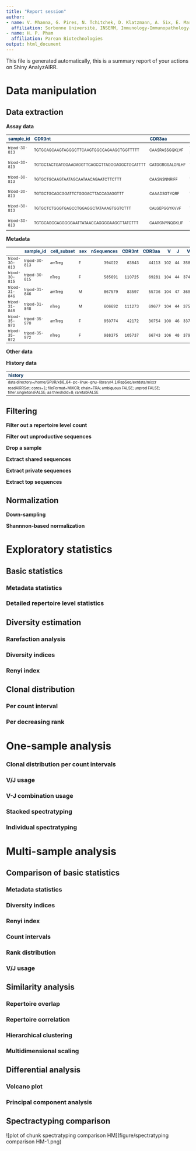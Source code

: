 ```yaml
---
title: "Report session"
author:
- name: V. Mhanna, G. Pires, N. Tchitchek, D. Klatzmann, A. Six, E. Mariotti-Ferrandiz
  affiliation: Sorbonne Université, INSERM, Immunology-Immunopathology-Immunotherapy (i3), Paris, France
- name: H. P. Pham
  affiliation: Parean Biotechnologies
output: html_document
---
```




This file is generated automatically, this is a summary report of your actions on Shiny AnalyzAIRR.

# Data manipulation
## Data extraction

**Assay data**
<table class="table" style="font-size: 10px; width: auto !important; ">
 <thead>
  <tr>
   <th style="text-align:left;color: #022f5a !important;font-size: 12px;"> sample_id </th>
   <th style="text-align:left;color: #022f5a !important;font-size: 12px;"> CDR3nt </th>
   <th style="text-align:left;color: #022f5a !important;font-size: 12px;"> CDR3aa </th>
   <th style="text-align:left;color: #022f5a !important;font-size: 12px;"> V </th>
   <th style="text-align:left;color: #022f5a !important;font-size: 12px;"> J </th>
   <th style="text-align:left;color: #022f5a !important;font-size: 12px;"> VJ </th>
   <th style="text-align:left;color: #022f5a !important;font-size: 12px;"> clone </th>
   <th style="text-align:left;color: #022f5a !important;font-size: 12px;"> clonotype </th>
   <th style="text-align:right;color: #022f5a !important;font-size: 12px;"> count </th>
  </tr>
 </thead>
<tbody>
  <tr>
   <td style="text-align:left;"> tripod-30-813 </td>
   <td style="text-align:left;"> TGTGCAGCAAGTAGGGCTTCAAGTGGCCAGAAGCTGGTTTTT </td>
   <td style="text-align:left;"> CAASRASSGQKLVF </td>
   <td style="text-align:left;"> TRAV14N-3 </td>
   <td style="text-align:left;"> TRAJ16 </td>
   <td style="text-align:left;"> TRAV14N-3 TRAJ16 </td>
   <td style="text-align:left;"> TRAV14N-3 CAASRASSGQKLVF TRAJ16 </td>
   <td style="text-align:left;"> TGTGCAGCAAGTAGGGCTTCAAGTGGCCAGAAGCTGGTTTTT TRAV14N-3 CAASRASSGQKLVF TRAJ16 </td>
   <td style="text-align:right;"> 2002 </td>
  </tr>
  <tr>
   <td style="text-align:left;"> tripod-30-813 </td>
   <td style="text-align:left;"> TGTGCTACTGATGGAAGAGGTTCAGCCTTAGGGAGGCTGCATTTT </td>
   <td style="text-align:left;"> CATDGRGSALGRLHF </td>
   <td style="text-align:left;"> TRAV8-1 </td>
   <td style="text-align:left;"> TRAJ18 </td>
   <td style="text-align:left;"> TRAV8-1 TRAJ18 </td>
   <td style="text-align:left;"> TRAV8-1 CATDGRGSALGRLHF TRAJ18 </td>
   <td style="text-align:left;"> TGTGCTACTGATGGAAGAGGTTCAGCCTTAGGGAGGCTGCATTTT TRAV8-1 CATDGRGSALGRLHF TRAJ18 </td>
   <td style="text-align:right;"> 1619 </td>
  </tr>
  <tr>
   <td style="text-align:left;"> tripod-30-813 </td>
   <td style="text-align:left;"> TGTGCTGCAAGTAATAGCAATAACAGAATCTTCTTT </td>
   <td style="text-align:left;"> CAASNSNNRIFF </td>
   <td style="text-align:left;"> TRAV5-4 </td>
   <td style="text-align:left;"> TRAJ31 </td>
   <td style="text-align:left;"> TRAV5-4 TRAJ31 </td>
   <td style="text-align:left;"> TRAV5-4 CAASNSNNRIFF TRAJ31 </td>
   <td style="text-align:left;"> TGTGCTGCAAGTAATAGCAATAACAGAATCTTCTTT TRAV5-4 CAASNSNNRIFF TRAJ31 </td>
   <td style="text-align:right;"> 1446 </td>
  </tr>
  <tr>
   <td style="text-align:left;"> tripod-30-813 </td>
   <td style="text-align:left;"> TGTGCTGCAGCGGATTCTGGGACTTACCAGAGGTTT </td>
   <td style="text-align:left;"> CAAADSGTYQRF </td>
   <td style="text-align:left;"> TRAV5D-4 </td>
   <td style="text-align:left;"> TRAJ13 </td>
   <td style="text-align:left;"> TRAV5D-4 TRAJ13 </td>
   <td style="text-align:left;"> TRAV5D-4 CAAADSGTYQRF TRAJ13 </td>
   <td style="text-align:left;"> TGTGCTGCAGCGGATTCTGGGACTTACCAGAGGTTT TRAV5D-4 CAAADSGTYQRF TRAJ13 </td>
   <td style="text-align:right;"> 903 </td>
  </tr>
  <tr>
   <td style="text-align:left;"> tripod-30-813 </td>
   <td style="text-align:left;"> TGTGCTCTGGGTGAGCCTGGAGGCTATAAAGTGGTCTTT </td>
   <td style="text-align:left;"> CALGEPGGYKVVF </td>
   <td style="text-align:left;"> TRAV6-6 </td>
   <td style="text-align:left;"> TRAJ12 </td>
   <td style="text-align:left;"> TRAV6-6 TRAJ12 </td>
   <td style="text-align:left;"> TRAV6-6 CALGEPGGYKVVF TRAJ12 </td>
   <td style="text-align:left;"> TGTGCTCTGGGTGAGCCTGGAGGCTATAAAGTGGTCTTT TRAV6-6 CALGEPGGYKVVF TRAJ12 </td>
   <td style="text-align:right;"> 839 </td>
  </tr>
  <tr>
   <td style="text-align:left;"> tripod-30-813 </td>
   <td style="text-align:left;"> TGTGCAGCCAGGGGGAATTATAACCAGGGGAAGCTTATCTTT </td>
   <td style="text-align:left;"> CAARGNYNQGKLIF </td>
   <td style="text-align:left;"> TRAV7-2 </td>
   <td style="text-align:left;"> TRAJ23 </td>
   <td style="text-align:left;"> TRAV7-2 TRAJ23 </td>
   <td style="text-align:left;"> TRAV7-2 CAARGNYNQGKLIF TRAJ23 </td>
   <td style="text-align:left;"> TGTGCAGCCAGGGGGAATTATAACCAGGGGAAGCTTATCTTT TRAV7-2 CAARGNYNQGKLIF TRAJ23 </td>
   <td style="text-align:right;"> 788 </td>
  </tr>
</tbody>
</table>

**Metadata**
<table class="table" style="font-size: 10px; width: auto !important; ">
 <thead>
  <tr>
   <th style="text-align:left;color: #022f5a !important;font-size: 12px;">   </th>
   <th style="text-align:left;color: #022f5a !important;font-size: 12px;"> sample_id </th>
   <th style="text-align:left;color: #022f5a !important;font-size: 12px;"> cell_subset </th>
   <th style="text-align:left;color: #022f5a !important;font-size: 12px;"> sex </th>
   <th style="text-align:right;color: #022f5a !important;font-size: 12px;"> nSequences </th>
   <th style="text-align:right;color: #022f5a !important;font-size: 12px;"> CDR3nt </th>
   <th style="text-align:right;color: #022f5a !important;font-size: 12px;"> CDR3aa </th>
   <th style="text-align:right;color: #022f5a !important;font-size: 12px;"> V </th>
   <th style="text-align:right;color: #022f5a !important;font-size: 12px;"> J </th>
   <th style="text-align:right;color: #022f5a !important;font-size: 12px;"> VJ </th>
   <th style="text-align:right;color: #022f5a !important;font-size: 12px;"> clone </th>
   <th style="text-align:right;color: #022f5a !important;font-size: 12px;"> clonotype </th>
  </tr>
 </thead>
<tbody>
  <tr>
   <td style="text-align:left;"> tripod-30-813 </td>
   <td style="text-align:left;"> tripod-30-813 </td>
   <td style="text-align:left;"> amTreg </td>
   <td style="text-align:left;"> F </td>
   <td style="text-align:right;"> 394022 </td>
   <td style="text-align:right;"> 63843 </td>
   <td style="text-align:right;"> 44113 </td>
   <td style="text-align:right;"> 102 </td>
   <td style="text-align:right;"> 44 </td>
   <td style="text-align:right;"> 3586 </td>
   <td style="text-align:right;"> 57506 </td>
   <td style="text-align:right;"> 63843 </td>
  </tr>
  <tr>
   <td style="text-align:left;"> tripod-30-815 </td>
   <td style="text-align:left;"> tripod-30-815 </td>
   <td style="text-align:left;"> nTreg </td>
   <td style="text-align:left;"> F </td>
   <td style="text-align:right;"> 585691 </td>
   <td style="text-align:right;"> 110725 </td>
   <td style="text-align:right;"> 69281 </td>
   <td style="text-align:right;"> 104 </td>
   <td style="text-align:right;"> 44 </td>
   <td style="text-align:right;"> 3748 </td>
   <td style="text-align:right;"> 97008 </td>
   <td style="text-align:right;"> 110725 </td>
  </tr>
  <tr>
   <td style="text-align:left;"> tripod-31-846 </td>
   <td style="text-align:left;"> tripod-31-846 </td>
   <td style="text-align:left;"> amTreg </td>
   <td style="text-align:left;"> M </td>
   <td style="text-align:right;"> 867579 </td>
   <td style="text-align:right;"> 83597 </td>
   <td style="text-align:right;"> 55706 </td>
   <td style="text-align:right;"> 104 </td>
   <td style="text-align:right;"> 47 </td>
   <td style="text-align:right;"> 3692 </td>
   <td style="text-align:right;"> 74169 </td>
   <td style="text-align:right;"> 83597 </td>
  </tr>
  <tr>
   <td style="text-align:left;"> tripod-31-848 </td>
   <td style="text-align:left;"> tripod-31-848 </td>
   <td style="text-align:left;"> nTreg </td>
   <td style="text-align:left;"> M </td>
   <td style="text-align:right;"> 606692 </td>
   <td style="text-align:right;"> 111273 </td>
   <td style="text-align:right;"> 69677 </td>
   <td style="text-align:right;"> 104 </td>
   <td style="text-align:right;"> 44 </td>
   <td style="text-align:right;"> 3757 </td>
   <td style="text-align:right;"> 97504 </td>
   <td style="text-align:right;"> 111273 </td>
  </tr>
  <tr>
   <td style="text-align:left;"> tripod-35-970 </td>
   <td style="text-align:left;"> tripod-35-970 </td>
   <td style="text-align:left;"> amTreg </td>
   <td style="text-align:left;"> F </td>
   <td style="text-align:right;"> 950774 </td>
   <td style="text-align:right;"> 42172 </td>
   <td style="text-align:right;"> 30754 </td>
   <td style="text-align:right;"> 100 </td>
   <td style="text-align:right;"> 46 </td>
   <td style="text-align:right;"> 3377 </td>
   <td style="text-align:right;"> 38342 </td>
   <td style="text-align:right;"> 42172 </td>
  </tr>
  <tr>
   <td style="text-align:left;"> tripod-35-972 </td>
   <td style="text-align:left;"> tripod-35-972 </td>
   <td style="text-align:left;"> nTreg </td>
   <td style="text-align:left;"> F </td>
   <td style="text-align:right;"> 988375 </td>
   <td style="text-align:right;"> 105737 </td>
   <td style="text-align:right;"> 66743 </td>
   <td style="text-align:right;"> 106 </td>
   <td style="text-align:right;"> 48 </td>
   <td style="text-align:right;"> 3792 </td>
   <td style="text-align:right;"> 92848 </td>
   <td style="text-align:right;"> 105737 </td>
  </tr>
</tbody>
</table>

**Other data**


**History data**
<table class="table" style="font-size: 10px; width: auto !important; ">
 <thead>
  <tr>
   <th style="text-align:left;color: #022f5a !important;font-size: 12px;"> history </th>
  </tr>
 </thead>
<tbody>
  <tr>
   <td style="text-align:left;"> data directory=/home/GPI/R/x86_64-pc-linux-gnu-library/4.1/RepSeq/extdata/mixcr </td>
  </tr>
  <tr>
   <td style="text-align:left;"> readAIRRSet; cores=1; fileFormat=MiXCR; chain=TRA; ambiguous FALSE; unprod FALSE; filter.singletonsFALSE; aa threshold=8; raretabFALSE </td>
  </tr>
</tbody>
</table>

## Filtering

**Filter out a repertoire level count**


**Filter out unproductive sequences**


**Drop a sample**


**Extract shared sequences**


**Extract private sequences**


**Extract top sequences**


## Normalization

**Down-sampling**




**Shannnon-based normalization**




# Exploratory statistics
## Basic statistics

### Metadata statistics



### Detailed repertoire level statistics


## Diversity estimation 

### Rarefaction analysis




### Diversity indices




### Renyi index





## Clonal distribution

### Per count interval


### Per decreasing rank



# One-sample analysis

### Clonal distribution per count intervals


### V/J usage


### V-J combination usage


### Stacked spectratyping


### Individual spectratyping


# Multi-sample analysis

## Comparison of basic statistics

### Metadata statistics


### Diversity indices


### Renyi index


### Count intervals


### Rank distribution


### V/J usage

 
## Similarity analysis

### Repertoire overlap


### Repertoire correlation


### Hierarchical clustering


### Multidimensional scaling



## Differential analysis

### Volcano plot





### Principal component analysis


## Spectractyping comparison
![plot of chunk spectratyping comparison HM](figure/spectratyping comparison HM-1.png)




